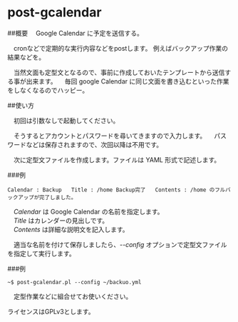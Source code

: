 post-gcalendar
==============

##概要
　Google Calendar に予定を送信する。

　cronなどで定期的な実行内容などをpostします。
例えばバックアップ作業の結果などを。

　当然文面も定型文となるので、事前に作成しておいたテンプレートから送信する事が出来ます。
　毎回 google Calendar に同じ文面を書き込むといった作業をしなくなるのでハッピー。

##使い方

　初回は引数なしで起動してください。

　そうするとアカウントとパスワードを尋いてきますので入力します。
　パスワードなどは保存されますので、次回以降は不用です。

　次に定型文ファイルを作成します。ファイルは YAML 形式で記述します。

###例

`Calendar : Backup  
Title : /home Backup完了  
Contents : /home のフルバックアップが完了しました。`  

　_Calendar_ は Google Calendar の名前を指定します。  
　_Title_ はカレンダーの見出しです。  
　_Contents_ は詳細な説明文を記入します。

　適当な名前を付けて保存しましたら、_--config_ オプションで定型文ファイルを指定して実行します。

###例

`~$ post-gcalendar.pl --config ~/backuo.yml`


　定型作業などに組合せてお使いください。


ライセンスはGPLv3とします。